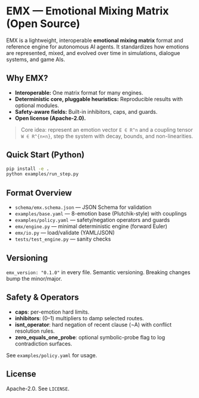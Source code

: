 # EMX — Emotional Mixing Matrix (Open Source)

EMX is a lightweight, interoperable **emotional mixing matrix** format and reference engine
for autonomous AI agents. It standardizes how emotions are represented, mixed, and evolved
over time in simulations, dialogue systems, and game AIs.

## Why EMX?
- **Interoperable:** One matrix format for many engines.
- **Deterministic core, pluggable heuristics:** Reproducible results with optional modules.
- **Safety-aware fields:** Built-in inhibitors, caps, and guards.
- **Open license (Apache-2.0).**

> Core idea: represent an emotion vector `E ∈ R^n` and a coupling tensor `W ∈ R^{n×n}`,
> step the system with decay, bounds, and non-linearities.

## Quick Start (Python)
```bash
pip install -e .
python examples/run_step.py
```

## Format Overview
- `schema/emx.schema.json` — JSON Schema for validation
- `examples/base.yaml` — 8-emotion base (Plutchik-style) with couplings
- `examples/policy.yaml` — safety/negation operators and guards
- `emx/engine.py` — minimal deterministic engine (forward Euler)
- `emx/io.py` — load/validate (YAML/JSON)
- `tests/test_engine.py` — sanity checks

## Versioning
`emx_version: "0.1.0"` in every file. Semantic versioning.
Breaking changes bump the minor/major.

## Safety & Operators
- **caps**: per-emotion hard limits.
- **inhibitors**: (0–1) multipliers to damp selected routes.
- **isnt_operator**: hard negation of recent clause (¬A) with conflict resolution rules.
- **zero_equals_one_probe**: optional symbolic-probe flag to log contradiction surfaces.

See `examples/policy.yaml` for usage.

## License
Apache-2.0. See `LICENSE`.
